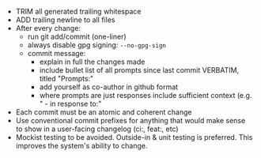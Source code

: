 - TRIM all generated trailing whitespace
- ADD trailing newline to all files
- After every change:
	- run git add/commit (one-liner)
	- always disable gpg signing: `--no-gpg-sign`
	- commit message:
		- explain in full the changes made
		- include bullet list of all prompts since last commit VERBATIM, titled "Prompts:"
		- add yourself as co-author in github format
		- where prompts are just responses include sufficient context (e.g. " - in response to:"
- Each commit must be an atomic and coherent change
- Use conventional commit prefixes for anything that would make sense to show in a user-facing changelog (ci:, feat:, etc)
- Mockist testing to be avoided. Outside-in & unit testing is preferred. This improves the system's ability to change.
